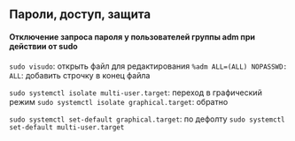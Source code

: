 ## Пароли,  доступ, защита
#### Отключение запроса пароля у пользователей группы adm при действии от sudo
`sudo visudo`: открыть файл для редактирования
`%adm ALL=(ALL) NOPASSWD: ALL`: добавить строчку в конец файла

`sudo systemctl isolate multi-user.target`: переход в графический режим
`sudo systemctl isolate graphical.target`: обратно

`sudo systemctl set-default graphical.target`: по дефолту
`sudo systemctl set-default multi-user.target`
